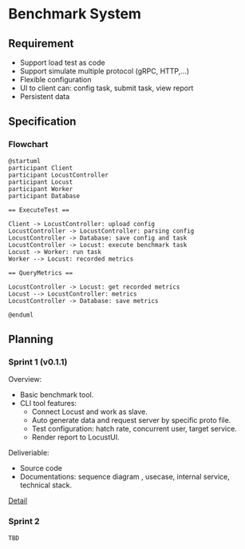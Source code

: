 # Benchmark System

## Requirement

- Support load test as code
- Support simulate multiple protocol (gRPC, HTTP,...)
- Flexible configuration
- UI to client can: config task, submit task, view report
- Persistent data
  
## Specification

### Flowchart

```plantuml
@startuml
participant Client
participant LocustController
participant Locust
participant Worker
participant Database

== ExecuteTest ==

Client -> LocustController: upload config
LocustController -> LocustController: parsing config
LocustController -> Database: save config and task
LocustController -> Locust: execute benchmark task
Locust -> Worker: run task
Worker --> Locust: recorded metrics

== QueryMetrics ==

LocustController -> Locust: get recorded metrics
Locust --> LocustController: metrics
LocustController -> Database: save metrics

@enduml
```

## Planning

### Sprint 1 (v0.1.1)

Overview:

- Basic benchmark tool.
- CLI tool features:
  - Connect Locust and work as slave.
  - Auto generate data and request server by specific proto file.
  - Test configuration: hatch rate, concurrent user, target service.
  - Render report to LocustUI.

Deliveriable:

- Source code
- Documentations: sequence diagram , usecase, internal service, technical stack.

[Detail](src/README.md)

### Sprint 2

`TBD`